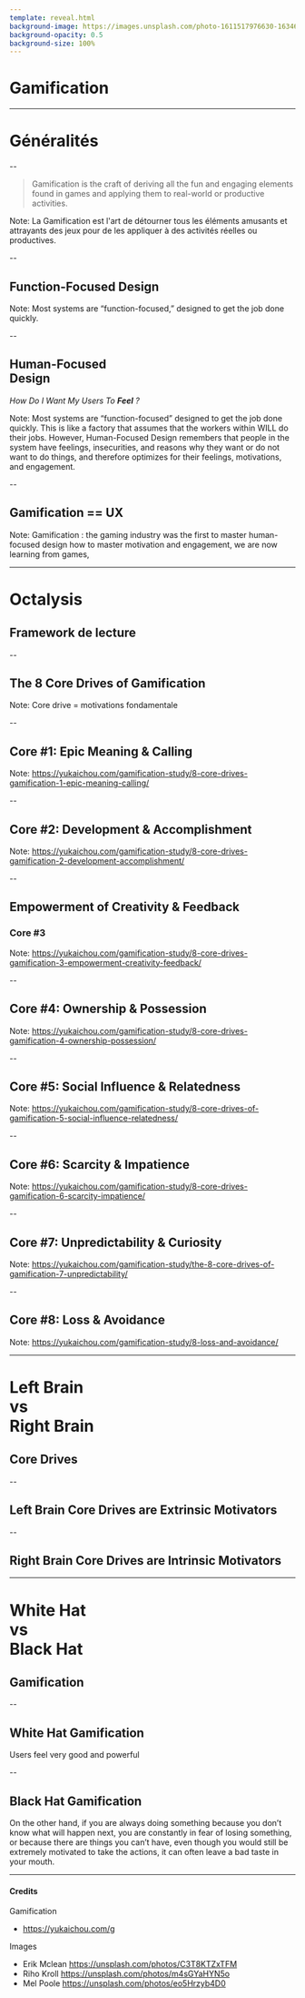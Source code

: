 ```yaml
---
template: reveal.html
background-image: https://images.unsplash.com/photo-1611517976630-163467322778?ixlib=rb-1.2.1&ixid=MXwxMjA3fDB8MHxwaG90by1wYWdlfHx8fGVufDB8fHw%3D&auto=format&fit=crop&w=1350&q=80
background-opacity: 0.5
background-size: 100%
---
```

<style>
blockquote.quote {
    background-color:white;
    opacity: 0.8;
    border-radius: 3rem;
    padding: 3rem;
}
</style>

<!-- .slide: data-background-color="#111111" data-background-opacity="1" -->
<!-- .slide: data-background-image="https://images.unsplash.com/photo-1553481187-be93c21490a9?ixid=MXwxMjA3fDB8MHxwaG90by1wYWdlfHx8fGVufDB8fHw%3D&ixlib=rb-1.2.1&auto=format&fit=crop&w=1950&q=80" data-background-opacity="0.7"-->

# Gamification

---

# Généralités

--

> <!-- .element: class="quote" -->
> Gamification is the craft of deriving all the fun and engaging elements found in games and applying them to real-world or productive activities.

Note:
La Gamification est l'art de détourner tous les éléments amusants et attrayants des jeux pour de les appliquer à des activités réelles ou productives.

--

## Function-Focused Design

Note:
Most systems are “function-focused,” designed to get the job done quickly.

--

## Human-Focused <br> Design

_How Do I Want My Users To **Feel** ?_

Note:
Most systems are “function-focused” designed to get the job done quickly.
This is like a factory that assumes that the workers within WILL do their jobs.
However, Human-Focused Design remembers that people in the system have feelings, insecurities,
and reasons why they want or do not want to do things, and therefore optimizes for their feelings, motivations, and engagement.

--

## Gamification == UX

Note:
Gamification : the gaming industry was the first to master human-focused design
how to master motivation and engagement, we are now learning from games,

---

# Octalysis

## Framework de lecture

--

## The 8 Core Drives of Gamification

Note:
Core drive = motivations fondamentale

--

## Core #1: Epic Meaning & Calling

Note:
https://yukaichou.com/gamification-study/8-core-drives-gamification-1-epic-meaning-calling/

--

## Core #2: Development & Accomplishment

Note:
https://yukaichou.com/gamification-study/8-core-drives-gamification-2-development-accomplishment/

--

## Empowerment of Creativity & Feedback
### Core #3

Note:
https://yukaichou.com/gamification-study/8-core-drives-gamification-3-empowerment-creativity-feedback/

--

## Core #4: Ownership & Possession

Note:
https://yukaichou.com/gamification-study/8-core-drives-gamification-4-ownership-possession/

--

## Core #5: Social Influence & Relatedness

Note:
https://yukaichou.com/gamification-study/8-core-drives-of-gamification-5-social-influence-relatedness/

--

## Core #6: Scarcity & Impatience

Note:
https://yukaichou.com/gamification-study/8-core-drives-gamification-6-scarcity-impatience/

--

## Core #7: Unpredictability & Curiosity

Note:
https://yukaichou.com/gamification-study/the-8-core-drives-of-gamification-7-unpredictability/

--

## Core #8: Loss & Avoidance

Note:
https://yukaichou.com/gamification-study/8-loss-and-avoidance/

---

# Left Brain<br>vs<br>Right Brain
## Core Drives

--

## Left Brain Core Drives are Extrinsic Motivators

--

## Right Brain Core Drives are Intrinsic Motivators

---

# White Hat<br>vs<br>Black Hat
## Gamification

--

## White Hat Gamification

Users feel very good and powerful

--

## Black Hat Gamification

On the other hand, if you are always doing something because you don’t know what will happen next, you are constantly in fear of losing something, or because there are things you can’t have, even though you would still be extremely motivated to take the actions, it can often leave a bad taste in your mouth.

---

#### Credits

Gamification

- https://yukaichou.com/g

Images 

- Erik Mclean https://unsplash.com/photos/C3T8KTZxTFM
- Riho Kroll https://unsplash.com/photos/m4sGYaHYN5o
- Mel Poole https://unsplash.com/photos/eo5Hrzyb4D0

